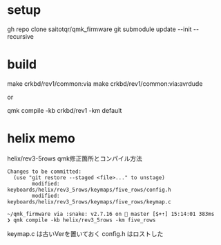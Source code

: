 # setup
gh repo clone saitotqr/qmk_firmware
git submodule update --init --recursive


# build
make crkbd/rev1/common:via
make crkbd/rev1/common:via:avrdude

or

qmk compile -kb crkbd/rev1 -km default

# helix memo
helix/rev3-5rows
qmk修正箇所とコンパイル方法
```
Changes to be committed:
  (use "git restore --staged <file>..." to unstage)
        modified:   keyboards/helix/rev3_5rows/keymaps/five_rows/config.h
        modified:   keyboards/helix/rev3_5rows/keymaps/five_rows/keymap.c

~/qmk_firmware via :snake: v2.7.16 on  master [$+⇡] 15:14:01 383ms
❯ qmk compile -kb helix/rev3_5rows -km five_rows

```
keymap.c は古いVerを置いておく
config.h はロストした
